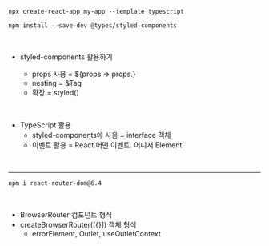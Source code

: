```shell
npx create-react-app my-app --template typescript
```

```shell
npm install --save-dev @types/styled-components
```

<br>

- styled-components 활용하기

  - props 사용 = ${props => props.}
  - nesting = &Tag
  - 확장 = styled()

<br>

- TypeScript 활용
  - styled-components에 사용 = interface 객체
  - 이벤트 활용 = React.어떤 이벤트. 어디서 Element

<br>
<hr/>

```shell
npm i react-router-dom@6.4
```

<br>

- BrowserRouter 컴포넌트 형식
- createBrowserRouter([{}]) 객체 형식
  - errorElement, Outlet, useOutletContext
